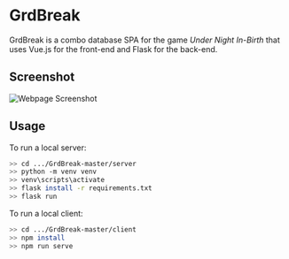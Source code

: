 # GrdBreak

GrdBreak is a combo database SPA for the game _Under Night In-Birth_ that uses Vue.js for the front-end and Flask for the back-end.

## Screenshot

![Webpage Screenshot](https://u.cubeupload.com/setzerfgdb/Capture.png)

## Usage

To run a local server:

```bash
>> cd .../GrdBreak-master/server
>> python -m venv venv
>> venv\scripts\activate
>> flask install -r requirements.txt
>> flask run
```

To run a local client:

```bash
>> cd .../GrdBreak-master/client
>> npm install
>> npm run serve
```